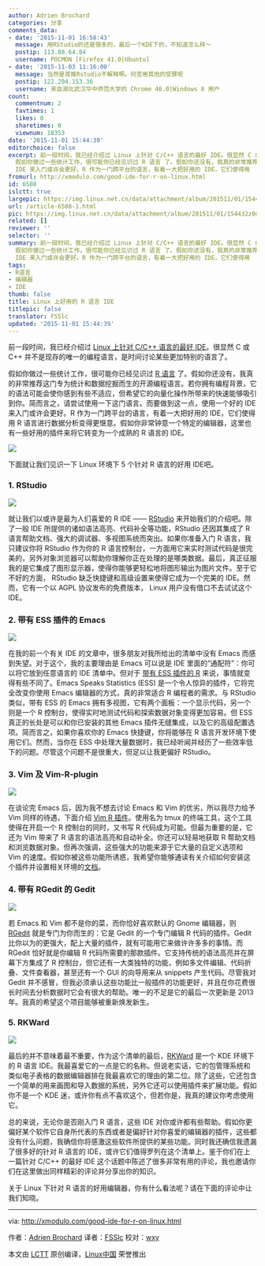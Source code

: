 ```yaml
---
author: Adrien Brochard
categories: 分享
comments_data:
- date: '2015-11-01 16:58:43'
  message: 用RStudio的还是很多的，最后一个KDE下的，不知道怎么样～
  postip: 113.88.64.84
  username: POCMON [Firefox 41.0|Ubuntu]
- date: '2015-11-03 11:16:00'
  message: 当然是首推Rstudio不解释啊。何苦用其他的受罪呢
  postip: 122.204.153.36
  username: 来自湖北武汉华中师范大学的 Chrome 46.0|Windows 8 用户
count:
  commentnum: 2
  favtimes: 1
  likes: 0
  sharetimes: 0
  viewnum: 18353
date: '2015-11-01 15:44:39'
editorchoice: false
excerpt: 前一段时间，我已经介绍过 Linux 上针对 C/C++ 语言的最好 IDE。很显然 C 或 C++ 并不是现存的唯一的编程语言，是时间讨论某些更加特别的语言了。
  假如你做过一些统计工作，很可能你已经见识过 R 语言 了。假如你还没有，我真的非常推荐这门专为统计和数据挖掘而生的开源编程语言。若你拥有编程背景，它的语法可能会使你感到有些不适应，但希望它的向量化操作所带来的快速能够吸引到你。简而言之，请尝试使用一下这门语言。而要做到这一点，使用一个好的
  IDE 来入门或许会更好。R 作为一门跨平台的语言，有着一大把好用的 IDE，它们使得用
fromurl: http://xmodulo.com/good-ide-for-r-on-linux.html
id: 6508
islctt: true
largepic: https://img.linux.net.cn/data/attachment/album/201511/01/154432z0dnxs5z0zawzdad.jpg
url: /article-6508-1.html
pic: https://img.linux.net.cn/data/attachment/album/201511/01/154432z0dnxs5z0zawzdad.jpg.thumb.jpg
related: []
reviewer: ''
selector: ''
summary: 前一段时间，我已经介绍过 Linux 上针对 C/C++ 语言的最好 IDE。很显然 C 或 C++ 并不是现存的唯一的编程语言，是时间讨论某些更加特别的语言了。
  假如你做过一些统计工作，很可能你已经见识过 R 语言 了。假如你还没有，我真的非常推荐这门专为统计和数据挖掘而生的开源编程语言。若你拥有编程背景，它的语法可能会使你感到有些不适应，但希望它的向量化操作所带来的快速能够吸引到你。简而言之，请尝试使用一下这门语言。而要做到这一点，使用一个好的
  IDE 来入门或许会更好。R 作为一门跨平台的语言，有着一大把好用的 IDE，它们使得用
tags:
- R语言
- 编辑器
- IDE
thumb: false
title: Linux 上好用的 R 语言 IDE
titlepic: false
translator: FSSlc
updated: '2015-11-01 15:44:39'
---
```


前一段时间，我已经介绍过 [Linux 上针对 C/C++ 语言的最好 IDE](http://xmodulo.com/good-ide-for-c-cpp-linux.html)。很显然 C 或 C++ 并不是现存的唯一的编程语言，是时间讨论某些更加特别的语言了。


假如你做过一些统计工作，很可能你已经见识过 [R 语言](https://www.r-project.org/) 了。假如你还没有，我真的非常推荐这门专为统计和数据挖掘而生的开源编程语言。若你拥有编程背景，它的语法可能会使你感到有些不适应，但希望它的向量化操作所带来的快速能够吸引到你。简而言之，请尝试使用一下这门语言。而要做到这一点，使用一个好的 IDE 来入门或许会更好。R 作为一门跨平台的语言，有着一大把好用的 IDE，它们使得用 R 语言进行数据分析变得更惬意。假如你非常钟意一个特定的编辑器，这里也有一些好用的插件来将它转变为一个成熟的 R 语言的 IDE。


![](/data/attachment/album/201511/01/154432z0dnxs5z0zawzdad.jpg)


下面就让我们见识一下 Linux 环境下 5 个针对 R 语言的好用 IDE吧。


### 1. RStudio


![](/data/attachment/album/201511/01/154443pqssfbzi63zmg088.jpg)


就让我们以或许是最为人们喜爱的 R IDE —— [RStudio](https://www.rstudio.com/) 来开始我们的介绍吧。除了一般 IDE 所提供的诸如语法高亮、代码补全等功能，RStudio 还因其集成了 R 语言帮助文档、强大的调试器、多视图系统而突出。如果你准备入门 R 语言，我只建议你将 RStudio 作为你的 R 语言控制台，一方面用它来实时测试代码是很完美的，另外对象浏览器可以帮助你理解你正在处理的是哪类数据。最后，真正征服我的是它集成了图形显示器，使得你能够更轻松地将图形输出为图片文件。至于它不好的方面， RStudio 缺乏快捷键和高级设置来使得它成为一个完美的 IDE。然而，它有一个以 AGPL 协议发布的免费版本， Linux 用户没有借口不去试试这个 IDE。


### 2. 带有 ESS 插件的 Emacs


![](/data/attachment/album/201511/01/154445gze3intmqteg3ejz.jpg)


在我的前一个有关 IDE 的文章中，很多朋友对我所给出的清单中没有 Emacs 而感到失望。对于这个，我的主要理由是 Emacs 可以说是 IDE 里面的“通配符”：你可以将它放到任意语言的 IDE 清单中。但对于 [带有 ESS 插件的 R](http://ess.r-project.org/) 来说，事情就变得有些不同了。Emacs Speaks Statistics (ESS) 是一个令人惊异的插件，它将完全改变你使用 Emacs 编辑器的方式，真的非常适合 R 编程者的需求。与 RStudio 类似，带有 ESS 的 Emacs 拥有多视图，它有两个面板：一个显示代码，另一个则是一个 R 控制台，使得实时地测试代码和探索数据对象变得更加容易。但 ESS 真正的长处是可以和你已安装的其他 Emacs 插件无缝集成，以及它的高级配置选项。简而言之，如果你喜欢你的 Emacs 快捷键，你将能够在 R 语言开发环境下使用它们。然而，当你在 ESS 中处理大量数据时，我已经听闻并经历了一些效率低下的问题。尽管这个问题不是很重大，但足以让我更偏好 RStudio。


### 3. Vim 及 Vim-R-plugin


![](/data/attachment/album/201511/01/154445xmuo3lutb3bxtbt7.jpg)


在谈论完 Emacs 后，因为我不想去讨论 Emacs 和 Vim 的优劣，所以我尽力给予 Vim 同样的待遇，下面介绍 [Vim R 插件](http://www.vim.org/scripts/script.php?script_id=2628)。使用名为 tmux 的终端工具，这个工具使得在开启一个 R 控制台的同时，又书写 R 代码成为可能。但最为重要的是，它还为 Vim 带来了 R 语言的语法高亮和自动补全。你还可以轻易地获取 R 帮助文档和浏览数据对象。但再次强调，这些强大的功能来源于它大量的自定义选项和 Vim 的速度。假如你被这些功能所诱惑，我希望你能够通读有关介绍如何安装这个插件并设置相关环境的[文档](http://www.lepem.ufc.br/jaa/r-plugin.html)。


### 4. 带有 RGedit 的 Gedit


![](/data/attachment/album/201511/01/154445halo2xex2llng9x4.jpg)


若 Emacs 和 Vim 都不是你的菜，而你恰好喜欢默认的 Gnome 编辑器，则 [RGedit](http://rgedit.sourceforge.net/) 就是专门为你而生的：它是 Gedit 的一个专门编辑 R 代码的插件。Gedit 比你以为的更强大，配上大量的插件，就有可能用它来做许许多多的事情。而 RGedit 恰好就是你编辑 R 代码所需要的那款插件。它支持传统的语法高亮并在屏幕下方集成了 R 控制台，但它还有一大类独特的功能，例如多文件编辑、代码折叠、文件查看器，甚至还有一个 GUI 的向导用来从 snippets 产生代码。尽管我对 Gedit 并不感冒，但我必须承认这些功能比一般插件的功能更好，并且在你花费很长时间去分析数据时它会有很大的帮助。唯一的不足是它的最后一次更新是 2013 年。我真的希望这个项目能够被重新焕发新生。


### 5. RKWard


![](/data/attachment/album/201511/01/154445ra0ecfi36snceqwn.jpg)


最后的并不意味着最不重要，作为这个清单的最后，[RKWard](https://rkward.kde.org/) 是一个 KDE 环境下的 R 语言 IDE。我最喜爱它的一点是它的名称。但说老实话，它的包管理系统和类似电子表格的数据编辑器排在我最喜欢它的理由的第二位。除了这些，它还包含一个简单的用来画图和导入数据的系统，另外它还可以使用插件来扩展功能。假如你不是一个 KDE 迷，或许你有点不喜欢这个，但若你是，我真的建议你考虑使用它。


总的来说，无论你是否刚入门 R 语言，这些 IDE 对你或许都有些帮助。假如你更偏好某个软件它自身所代表的东西或者是偏好针对你喜爱的编辑器的插件，这些都没有什么问题，我确信你将感激这些软件所提供的某些功能。同时我还确信我遗漏了很多好的针对 R 语言的 IDE，或许它们值得罗列在这个清单上。鉴于你们在上一篇针对 C/C++ 的最好 IDE 这个话题中陈述了很多非常有用的评论，我也邀请你们在这里做出同样精彩的评论并分享出你的知识。


关于 Linux 下针对 R 语言的好用编辑器，你有什么看法呢？请在下面的评论中让我们知晓。




---


via: <http://xmodulo.com/good-ide-for-r-on-linux.html>


作者：[Adrien Brochard](http://xmodulo.com/author/adrien) 译者：[FSSlc](https://github.com/FSSlc) 校对：[wxy](https://github.com/wxy)


本文由 [LCTT](https://github.com/LCTT/TranslateProject) 原创编译，[Linux中国](https://linux.cn/) 荣誉推出
